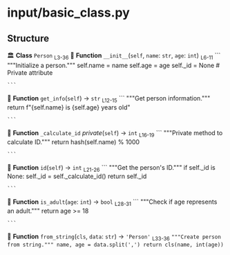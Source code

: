 # input/basic_class.py

## Structure

🏛️ **Class** `Person` <sub>L3-36</sub>
  🔧 **Function** `__init__`(`self`, `name`: `str`, `age`: `int`) <sub>L6-11</sub>
    ```
            """Initialize a person."""
            self.name = name
            self.age = age
            self._id = None  # Private attribute
        
    ```
  🔧 **Function** `get_info`(`self`) → `str` <sub>L12-15</sub>
    ```
            """Get person information."""
            return f"{self.name} is {self.age} years old"
        
    ```
  🔧 **Function** `_calculate_id` _private_(`self`) → `int` <sub>L16-19</sub>
    ```
            """Private method to calculate ID."""
            return hash(self.name) % 1000
        
    ```
  🔧 **Function** `id`(`self`) → `int` <sub>L21-26</sub>
    ```
            """Get the person's ID."""
            if self._id is None:
                self._id = self._calculate_id()
            return self._id
        
    ```
  🔧 **Function** `is_adult`(`age`: `int`) → `bool` <sub>L28-31</sub>
    ```
            """Check if age represents an adult."""
            return age >= 18
        
    ```
  🔧 **Function** `from_string`(`cls`, `data`: `str`) → `'Person'` <sub>L33-36</sub>
    ```
            """Create person from string."""
            name, age = data.split(',')
            return cls(name, int(age))
    ```
